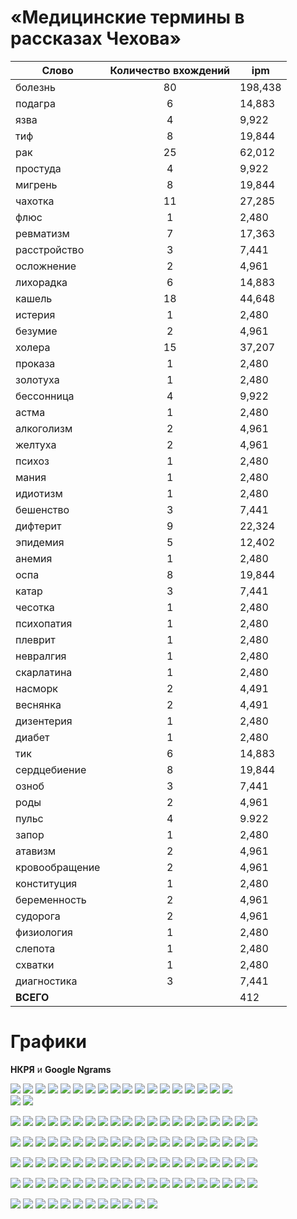 # «Медицинские термины в рассказах Чехова»


| **Cлово** | **Количество вхождений** |**ipm** |
|------|:----:|-----|
| болезнь | 80 | 198,438 |
| подагра |  6  | 14,883 |
| язва |  4 |  9,922 |
| тиф  | 8  | 19,844 |
| рак |  25  |  62,012 |
| простуда |  4 |  9,922 |
| мигрень  |  8 |  19,844 |
| чахотка |  11 |  27,285 |
| флюс  |  1 |  2,480 |
| ревматизм |  7 |  17,363 |
| расстройство |  3 |  7,441 |
| осложнение  | 2 |  4,961 |
| лихорадка  | 6 |  14,883 |
| кашель | 18  | 44,648 |
| истерия  | 1 |  2,480 |
| безумие |  2 |  4,961 |
| холера |  15 |  37,207 |
| проказа |  1 |  2,480 |
| золотуха |  1 |  2,480 |
| бессонница |  4 |  9,922 |
| астма|   1 |  2,480 |
| алкоголизм |  2 |  4,961 |
| желтуха |  2 |  4,961 |
| психоз |  1  | 2,480 |
| мания |  1 |  2,480 |
| идиотизм |  1 |  2,480 |
| бешенство |  3 |  7,441 |
| дифтерит |  9 |  22,324 |
| эпидемия |  5 |  12,402 |
| анемия |  1 |  2,480 |
| оспа |  8 |  19,844 |
| катар |  3 |  7,441 |
| чесотка |  1 |  2,480 |  
| психопатия |  1 |  2,480 |
| плеврит |  1 |  2,480 |
| невралгия |  1 |  2,480 | 
| скарлатина |  1 |  2,480 |
| насморк |  2 |  4,491 |
| веснянка |  2 |  4,491 |
| дизентерия |  1 |  2,480 | 
| диабет |  1 |  2,480 |
| тик  | 6 |  14,883 |
| сердцебиение |  8 |  19,844 |
| озноб |  3 |  7,441 |
| роды |  2 |  4,961 |
| пульс |  4 |  9.922 |
| запор |  1 |  2,480 |
| атавизм |  2 |  4,961 |
| кровообращение |  2 |  4,961 |
| конституция |  1 |  2,480 |
| беременность |  2 |   4,961 |
| судорога |  2  |  4,961 |
| физиология |  1 |  2,480 | 
| слепота |  1 |  2,480 |
| схватки |  1 |  2,480 |
| диагностика |  3 |  7,441 |
| **ВСЕГО**|  | 412 | 1021,955 |

# Графики
 **НКРЯ** и **Google Ngrams** 

 ![](алк.jpg)  ![](алк1.jpg) 
 ![](анем.jpg)  ![](анем1.jpg) 
 ![](аст.jpg)  ![](аст1.jpg) 
 ![](ата.jpg)   ![](ата1.jpg) 
  ![](без.jpg)   ![](без1.jpg) 
  ![](бер.jpg)   ![](бер1.jpg) 
  ![](бесс.jpg)   ![](бесс1.jpg) 
  ![](беш.jpg)   ![](беш1.jpg) 
  ![](бол.jpg)   ![](бол1.jpg)  
  ![](весн.jpg)   ![](весн1.jpg) 

  ![](диаб.jpg)  ![](диаб1.jpg) 
  ![](диаг.jpg)  ![](диаг1.jpg) 
  ![](диз.jpg)  ![](диз1.jpg) 
  ![](дифт.jpg)  ![](дифт1.jpg) 
  ![](желт.jpg)  ![](желт1.jpg) 
  ![](зап.jpg)  ![](зап1.jpg) 
  ![](золо.jpg)  ![](золо1.jpg) 
  ![](идио.jpg)  ![](идио1.jpg) 
  ![](ист.jpg)  ![](ист1.jpg) 
  ![](кат.jpg)  ![](кат1.jpg) 

  ![](каш.jpg)  ![](каш1.jpg) 
  ![](конст.jpg)  ![](кон1.jpg) 
  ![](кров.jpg)  ![](кро1.jpg) 
  ![](лих.jpg)  ![](лих1.jpg) 
  ![](ман.jpg)  ![](ман1.jpg) 
  ![](миг.jpg)  ![](миг1.jpg) 
  ![](нас.jpg)  ![](нас1.jpg) 
  ![](нев.jpg)  ![](нев1.jpg) 
  ![](озн.jpg)  ![](оз1.jpg) 
  ![](осл.jpg)  ![](осл1.jpg) 

  ![](осп.jpg)  ![](ос1.jpg) 
  ![](пл.jpg)  ![](плев1.jpg) 
  ![](под.jpg)  ![](под1.jpg) 
  ![](прок.jpg)  ![](прок1.jpg) 
  ![](прос.jpg)  ![](про1.jpg) 
  ![](пс.jpg)  ![](психо1.jpg) 
  ![](психо.jpg)  ![](пс1.jpg) 
  ![](пу.jpg)  ![](пу1.jpg) 
  ![](ра.jpg)  ![](ра1.jpg) 
  ![](расс.jpg)  ![](расс1.jpg) 

  ![](рев.jpg)  ![](рев1.jpg) 
  ![](ро.jpg)  ![](ро1.jpg) 
  ![](сер.jpg)  ![](сер1.jpg) 
  ![](ск.jpg)  ![](ск1.jpg) 
  ![](сл.jpg)  ![](сл1.jpg) 
  ![](су.jpg)  ![](су1.jpg) 
  ![](сх.jpg)  ![](сх1.jpg) 
  ![](тик.jpg)  ![](тик1.jpg) 
  ![](тиф.jpg)  ![](тиф1.jpg) 
  ![](физ.jpg)  ![](физ1.jpg) 

  ![](фл.jpg)  ![](фл1.jpg) 
  ![](хо.jpg)  ![](хол1.jpg) 
  ![](ча.jpg)  ![](ча1.jpg) 
  ![](че.jpg)  ![](че1.jpg) 
  ![](э.jpg)  ![](э1.jpg) 
  ![](язв.jpg)  ![](яз1.jpg) 

